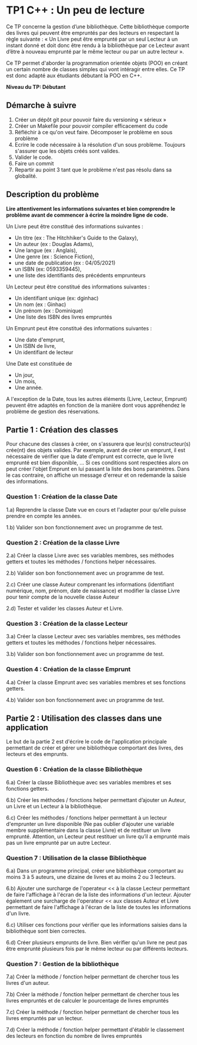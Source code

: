 # TP1 C++ : Un peu de lecture

Ce TP concerne la gestion d’une bibliothèque. Cette bibliothèque comporte des livres qui peuvent être empruntés par des lecteurs en respectant la règle suivante : « Un Livre peut être emprunté par un seul Lecteur à un instant donné et doit donc être rendu à la bibliothèque par ce Lecteur avant d’être à nouveau emprunté par le même lecteur ou par un autre lecteur ».

Ce TP permet d'aborder la programmation orientée objets (POO) en créant un certain nombre de classes simples qui vont intéragir entre elles. Ce TP est donc adapté aux étudiants débutant la POO en C++.

**Niveau du TP: Débutant**

## Démarche à suivre

1. Créer un dépôt git pour pouvoir faire du versioning « sérieux »
2. Créer un Makefile pour pouvoir compiler efficacement du code
3. Réfléchir à ce qu'on veut faire. Décomposer le problème en sous problème
4. Ecrire le code nécessaire à la résolution d'un sous problème. Toujours s'assurer que les objets créés sont valides.
5. Valider le code.
6. Faire un commit
7. Repartir au point 3 tant que le problème n'est pas résolu dans sa globalité.

## Description du problème

**Lire attentivement les informations suivantes et bien comprendre le problème avant de commencer à écrire la moindre ligne de code.**

Un Livre peut être constitué des informations suivantes :

- Un titre (ex : The Hitchhiker's Guide to the Galaxy),
- Un auteur (ex : Douglas Adams),
- Une langue (ex :  Anglais),
- Une genre (ex : Science Fiction),
- une date de publication (ex : 04/05/2021)
- un ISBN (ex: 0593359445),
- une liste des identifiants des précédents emprunteurs

Un Lecteur peut être constitué des informations suivantes :

- Un identifiant unique (ex: dginhac)
- Un nom (ex : Ginhac)
- Un prénom (ex : Dominique)
- Une liste des ISBN des livres empruntés

Un Emprunt peut être constitué des informations suivantes :

- Une date d'emprunt,
- Un ISBN de livre,
- Un identifiant de lecteur

Une Date est constituée de

- Un jour,
- Un mois,
- Une année.

A l'exception de la Date, tous les autres éléments (Livre, Lecteur, Emprunt) peuvent être adaptés en fonction de la manière dont vous appréhendez le problème de gestion des réservations.


## Partie 1 : Création des classes

Pour chacune des classes à créer, on s'assurera que leur(s) constructeur(s) crée(nt) des objets valides. Par exemple, avant de créer un emprunt, il est nécessaire de vérifier que la date d'emprunt est correcte, que le livre emprunté est bien disponible, ... Si ces conditions sont respectées alors on peut créer l'objet Emprunt en lui passant la liste des bons paramètres. Dans le cas contraire, on affiche un message d'erreur et on redemande la saisie des informations.

### Question 1 : Création de la classe Date

1.a) Reprendre la classe Date vue en cours et l'adapter pour qu'elle puisse prendre en compte les années. 

1.b) Valider son bon fonctionnement avec un programme de test.

### Question 2 : Création de la classe Livre

2.a) Créer la classe Livre avec ses variables membres, ses méthodes getters et toutes les méthodes / fonctions helper nécessaires.

2.b) Valider son bon fonctionnement avec un programme de test.

2.c) Créer une classe Auteur comprenant les informations (identifiant numérique, nom, prénom, date de naissance) et modifier la classe Livre pour tenir compte de la nouvelle classe Auteur

2.d) Tester et valider les classes Auteur et Livre.

### Question 3 : Création de la classe Lecteur

3.a) Créer la classe Lecteur avec ses variables membres, ses méthodes getters et toutes les méthodes / fonctions helper nécessaires.

3.b) Valider son bon fonctionnement avec un programme de test.

### Question 4 : Création de la classe Emprunt

4.a) Créer la classe Emprunt avec ses variables membres et ses fonctions getters.

4.b) Valider son bon fonctionnement avec un programme de test.

## Partie 2 : Utilisation des classes dans une application

Le but de la partie 2 est d'écrire le code de l'application principale permettant de créer et gérer une bibliothèque comportant des livres, des lecteurs et des emprunts.

### Question 6 : Création de la classe Bibliothèque

6.a) Créer la classe Bibliothèque avec ses variables membres et ses fonctions getters.

6.b) Créer les méthodes / fonctions helper permettant d’ajouter un Auteur, un Livre et un Lecteur à la bibliothèque.

6.c) Créer les méthodes / fonctions helper permettant à un lecteur d'emprunter un livre disponible (Ne pas oublier d’ajouter une variable membre supplémentaire dans la classe Livre) et de restituer un livre emprunté. Attention, un Lecteur peut restituer un livre qu’il a emprunté mais pas un livre emprunté par un autre Lecteur. 


### Question 7 : Utilisation de la classe Bibliothèque


6.a) Dans un programme principal, créer une bibliothèque comportant au moins 3 à 5 auteurs, une dizaine de livres et au moins 2 ou 3 lecteurs. 

6.b) Ajouter une surcharge de l'operateur << à la classe Lecteur permettant de faire l'affichage à l'écran de la liste des informations d'un lecteur. Ajouter également une surcharge de l'operateur << aux classes Auteur et Livre  permettant de faire l'affichage à l'écran de la liste de toutes les informations d'un livre. 

6.c) Utiliser ces fonctions pour vérifier que les informations saisies dans la bibliothèque sont bien correctes.

6.d) Créer plusieurs emprunts de livre. Bien vérifier qu'un livre ne peut pas être emprunté plusieurs fois par le même lecteur ou par différents lecteurs.


### Question 7 : Gestion de la bibliothèque


7.a) Créer la méthode / fonction helper permettant de chercher tous les livres d'un auteur.

7.b) Créer la méthode / fonction helper permettant de chercher tous les livres empruntés et de calculer le pourcentage de livres empruntés

7.c) Créer la méthode / fonction helper permettant de chercher tous les livres empruntés par un lecteur.

7.d) Créer la méthode / fonction helper permettant d'établir le classement des lecteurs en fonction du nombre de livres empruntés


